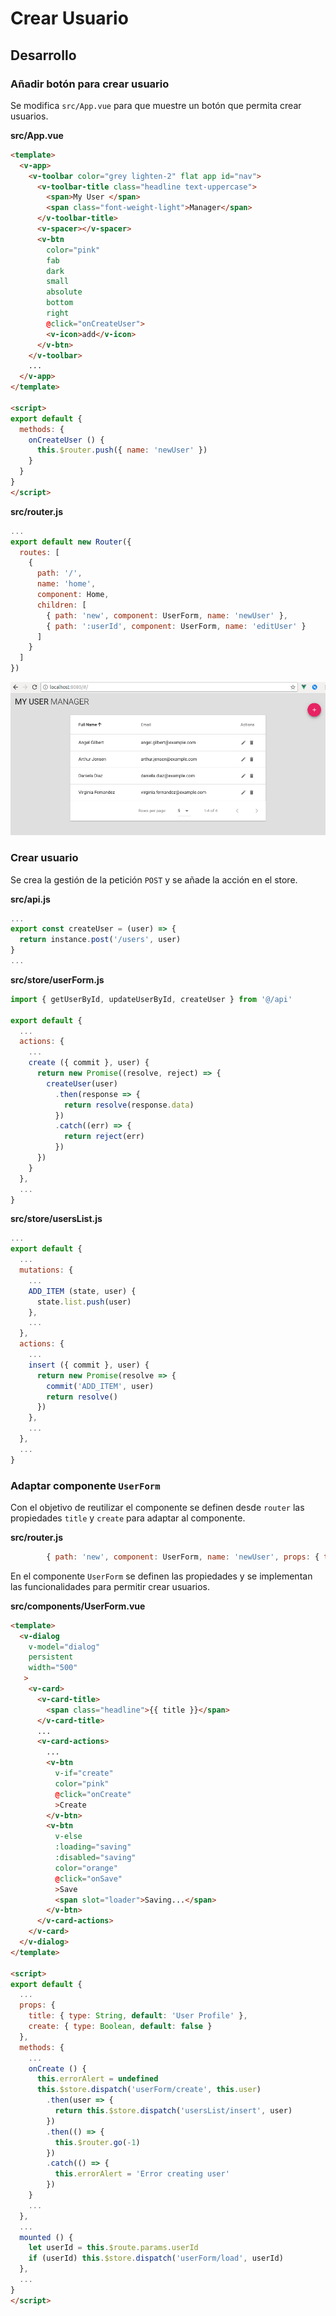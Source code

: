 # Crear Usuario

## Desarrollo

### Añadir botón para crear usuario

Se modifica `src/App.vue` para que muestre un botón que permita crear usuarios.

**src/App.vue**

```html
<template>
  <v-app>
    <v-toolbar color="grey lighten-2" flat app id="nav">
      <v-toolbar-title class="headline text-uppercase">
        <span>My User </span>
        <span class="font-weight-light">Manager</span>
      </v-toolbar-title>
      <v-spacer></v-spacer>
      <v-btn
        color="pink"
        fab
        dark
        small
        absolute
        bottom
        right
        @click="onCreateUser">
        <v-icon>add</v-icon>
      </v-btn>
    </v-toolbar>
    ...
  </v-app>
</template>

<script>
export default {
  methods: {
    onCreateUser () {
      this.$router.push({ name: 'newUser' })
    }
  }
}
</script>
```

**src/router.js**
```javascript
...
export default new Router({
  routes: [
    {
      path: '/',
      name: 'home',
      component: Home,
      children: [
        { path: 'new', component: UserForm, name: 'newUser' },
        { path: ':userId', component: UserForm, name: 'editUser' }
      ]
    }
  ]
})
```

![create_user](img/create_user.png)

### Crear usuario

Se crea la gestión de la petición `POST` y se añade la acción en el store.

**src/api.js**

```javascript
...
export const createUser = (user) => {
  return instance.post('/users', user)
}
...
```

**src/store/userForm.js**

```javascript
import { getUserById, updateUserById, createUser } from '@/api'

export default {
  ...
  actions: {
    ...
    create ({ commit }, user) {
      return new Promise((resolve, reject) => {
        createUser(user)
          .then(response => {
            return resolve(response.data)
          })
          .catch((err) => {
            return reject(err)
          })
      })
    }
  },
  ...
}
```

**src/store/usersList.js**

```javascript
...
export default {
  ...
  mutations: {
    ...
    ADD_ITEM (state, user) {
      state.list.push(user)
    },
    ...
  },
  actions: {
    ...
    insert ({ commit }, user) {
      return new Promise(resolve => {
        commit('ADD_ITEM', user)
        return resolve()
      })
    },
    ...
  },
  ...
}
```

### Adaptar componente `UserForm`

Con el objetivo de reutilizar el componente se definen desde `router` las propiedades `title` y `create` para adaptar al componente.

**src/router.js**

```javascript
        { path: 'new', component: UserForm, name: 'newUser', props: { title: 'New User Profile', create: true } },
```

En el componente `UserForm` se definen las propiedades y se implementan las funcionalidades para permitir crear usuarios.

**src/components/UserForm.vue**

```html
<template>
  <v-dialog
    v-model="dialog"
    persistent
    width="500"
   >
    <v-card>
      <v-card-title>
        <span class="headline">{{ title }}</span>
      </v-card-title>
      ...
      <v-card-actions>
        ...
        <v-btn
          v-if="create"
          color="pink"
          @click="onCreate"
          >Create
        </v-btn>
        <v-btn
          v-else
          :loading="saving"
          :disabled="saving"
          color="orange"
          @click="onSave"
          >Save
          <span slot="loader">Saving...</span>
        </v-btn>
      </v-card-actions>
    </v-card>
  </v-dialog>
</template>

<script>
export default {
  ...
  props: {
    title: { type: String, default: 'User Profile' },
    create: { type: Boolean, default: false }
  },
  methods: {
    ...
    onCreate () {
      this.errorAlert = undefined
      this.$store.dispatch('userForm/create', this.user)
        .then(user => {
          return this.$store.dispatch('usersList/insert', user)
        })
        .then(() => {
          this.$router.go(-1)
        })
        .catch(() => {
          this.errorAlert = 'Error creating user'
        })
    }
    ...
  },
  ...
  mounted () {
    let userId = this.$route.params.userId
    if (userId) this.$store.dispatch('userForm/load', userId)
  },
  ...
}
</script>
```

